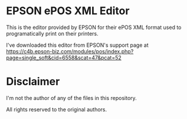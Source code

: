 # EPSON ePOS XML Editor
This is the editor provided by EPSON for their ePOS XML format used to programatically print on their printers.

I've downloaded this editor from EPSON's support page at https://c4b.epson-biz.com/modules/pos/index.php?page=single_soft&cid=6558&scat=47&pcat=52

# Disclaimer
I'm not the author of any of the files in this repository. 

All rights reserved to the original authors.